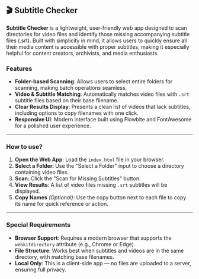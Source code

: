 ## 🎬 Subtitle Checker

**Subtitle Checker** is a lightweight, user-friendly web app designed to scan directories for video files and identify those missing accompanying subtitle files (.srt). Built with simplicity in mind, it allows users to quickly ensure all their media content is accessible with proper subtitles, making it especially helpful for content creators, archivists, and media enthusiasts.

### Features

- **Folder-based Scanning**: Allows users to select entire folders for scanning, making batch operations seamless.
- **Video & Subtitle Matching**: Automatically matches video files with `.srt` subtitle files based on their base filename.
- **Clear Results Display**: Presents a clean list of videos that lack subtitles, including options to copy filenames with one click.
- **Responsive UI**: Modern interface built using Flowbite and FontAwesome for a polished user experience.

---

### How to use?

1. **Open the Web App**: Load the `index.html` file in your browser.
2. **Select a Folder**: Use the "Select a Folder" input to choose a directory containing video files.
3. **Scan**: Click the "Scan for Missing Subtitles" button.
4. **View Results**: A list of video files missing `.srt` subtitles will be displayed.
5. **Copy Names** _(Optional)_: Use the copy button next to each file to copy its name for quick reference or action.

---

### Special Requirements

- **Browser Support**: Requires a modern browser that supports the `webkitdirectory` attribute (e.g., Chrome or Edge).
- **File Structure**: Works best when subtitles and videos are in the same directory, with matching base filenames.
- **Local Only**: This is a client-side app — no files are uploaded to a server, ensuring full privacy.
